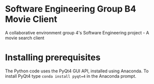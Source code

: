# Software Engineering Group B4 Movie Client
A collaborative environment group 4's Software Engineering project - A movie search client 

# Installing prerequisites
The Python code uses the PyQt4 GUI API, installed using Anaconda.
To install PyQt4 type `conda install pyqt=4` in the Anaconda prompt. 
